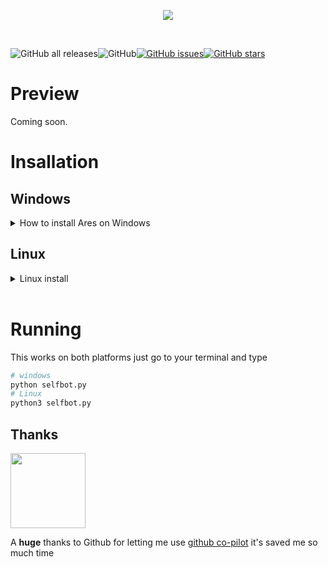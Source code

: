 <p align="center">
  <a href="https://daddie.dev">
    <img src="https://i.imgur.com/ob8Mb1U.png" max-height="500">
  </a>
</p>

&nbsp;


![GitHub all releases](https://img.shields.io/github/downloads/GoByeBye/Ares/total?style=for-the-badge)![GitHub](https://img.shields.io/github/license/GoByeBye/Ares?style=for-the-badge)[![GitHub issues](https://img.shields.io/github/issues/GoByeBye/Ares?style=for-the-badge)](https://github.com/GoByeBye/Ares/issues)[![GitHub stars](https://img.shields.io/github/stars/GoByeBye/Ares?style=for-the-badge)](https://github.com/GoByeBye/Ares/stargazers)


# Preview
Coming soon.

# Insallation
## Windows
<Details>
  <Summary>
  How to install Ares on Windows
  </Summary>

On windows, you simply run install.bat and it will attempt to install all the pre-requisites automatically. By attempting to use python without having to rely on PATH

If the script fails make sure you have both python and pip added to PATH.
You can make sure you've done this by running the python installer again and checking the checkbox that says `Add python 3.X to PATH` (See image below)
![Python installer](https://i.imgur.com/kStHlBg.png)

### Ez install from terminal
```batch
git clone https://github.com/GoByeBye/Ares.git
cd Ares
install.bat
```
</Details>


## Linux
<Details>
  <Summary> Linux install </Summary>
On linux it's a little bit different. You need to install python3 and pip3.
You can try to run the install script located in .\install.sh NOTE: this script is not tested

### How to run install.sh
```bash
# Download Ares
git clone https://github.com/GoByeBye/Ares.git
cd Ares
# Install requirements
sudo chmod +x ./install.sh
sudo ./install.sh
```
</Details>
&nbsp;

# Running
This works on both platforms just go to your terminal and type
```bash
# windows
python selfbot.py
# Linux
python3 selfbot.py
```


## Thanks
<!-- Github logo -->
<a href="https://github.com/"><img src=https://github.githubassets.com/images/modules/logos_page/Octocat.png width=120></a>

A **huge** thanks to Github for letting me use [github co-pilot](https://copilot.github.com) it's saved me so much time